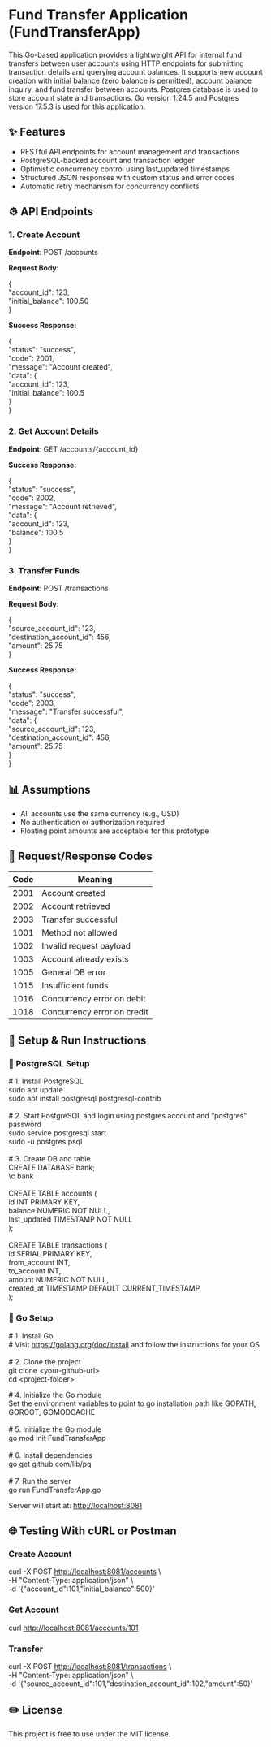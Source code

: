 # Fund Transfer Application (FundTransferApp)

This Go-based application provides a lightweight API for internal fund transfers between user accounts using HTTP endpoints for submitting transaction details and querying account balances. It supports new account creation with initial balance (zero balance is permitted), account balance inquiry, and fund transfer between accounts. Postgres database is used to store account state and transactions. Go version 1.24.5 and Postgres version 17.5.3 is used for this application.

## ✨ Features

- RESTful API endpoints for account management and transactions
- PostgreSQL-backed account and transaction ledger
- Optimistic concurrency control using last_updated timestamps
- Structured JSON responses with custom status and error codes
- Automatic retry mechanism for concurrency conflicts

## ⚙️ API Endpoints

### 1\. Create Account

**Endpoint**: POST /accounts

**Request Body:**

{  
"account_id": 123,  
"initial_balance": 100.50  
}

**Success Response:**

{  
"status": "success",  
"code": 2001,  
"message": "Account created",  
"data": {  
"account_id": 123,  
"initial_balance": 100.5  
}  
}

###

### 2\. Get Account Details

**Endpoint**: GET /accounts/{account_id}

**Success Response:**

{  
"status": "success",  
"code": 2002,  
"message": "Account retrieved",  
"data": {  
"account_id": 123,  
"balance": 100.5  
}  
}

### 3\. Transfer Funds

**Endpoint**: POST /transactions

**Request Body:**

{  
"source_account_id": 123,  
"destination_account_id": 456,  
"amount": 25.75  
}

**Success Response:**

{  
"status": "success",  
"code": 2003,  
"message": "Transfer successful",  
"data": {  
"source_account_id": 123,  
"destination_account_id": 456,  
"amount": 25.75  
}  
}

##

## 📊 Assumptions

- All accounts use the same currency (e.g., USD)
- No authentication or authorization required
- Floating point amounts are acceptable for this prototype

## 📖 Request/Response Codes

| Code | Meaning |
| --- | --- |
| 2001 | Account created |
| 2002 | Account retrieved |
| 2003 | Transfer successful |
| 1001 | Method not allowed |
| 1002 | Invalid request payload |
| 1003 | Account already exists |
| 1005 | General DB error |
| 1015 | Insufficient funds |
| 1016 | Concurrency error on debit |
| 1018 | Concurrency error on credit |

## 🚀 Setup & Run Instructions

### 🐘 PostgreSQL Setup

\# 1. Install PostgreSQL  
sudo apt update  
sudo apt install postgresql postgresql-contrib  
<br/>\# 2. Start PostgreSQL and login using postgres account and “postgres” password  
sudo service postgresql start  
sudo -u postgres psql  
<br/>\# 3. Create DB and table  
CREATE DATABASE bank;  
\\c bank  
<br/>CREATE TABLE accounts (  
id INT PRIMARY KEY,  
balance NUMERIC NOT NULL,  
last_updated TIMESTAMP NOT NULL  
);  
<br/>CREATE TABLE transactions (  
id SERIAL PRIMARY KEY,  
from_account INT,  
to_account INT,  
amount NUMERIC NOT NULL,  
created_at TIMESTAMP DEFAULT CURRENT_TIMESTAMP  
);

### 🧰 Go Setup

\# 1. Install Go  
\# Visit <https://golang.org/doc/install> and follow the instructions for your OS  
<br/>\# 2. Clone the project  
git clone &lt;your-github-url&gt;  
cd &lt;project-folder&gt;

\# 4. Initialize the Go module  
Set the environment variables to point to go installation path like GOPATH, GOROOT, GOMODCACHE  
<br/>\# 5. Initialize the Go module  
go mod init FundTransferApp  
<br/>\# 6. Install dependencies  
go get github.com/lib/pq  
<br/>\# 7. Run the server  
go run FundTransferApp.go

Server will start at: <http://localhost:8081>

## 🌐 Testing With cURL or Postman

### Create Account

curl -X POST <http://localhost:8081/accounts> \\  
\-H "Content-Type: application/json" \\  
\-d '{"account_id":101,"initial_balance":500}'

### Get Account

curl <http://localhost:8081/accounts/101>

### Transfer

curl -X POST <http://localhost:8081/transactions> \\  
\-H "Content-Type: application/json" \\  
\-d '{"source_account_id":101,"destination_account_id":102,"amount":50}'

## ✏️ License

This project is free to use under the MIT license.